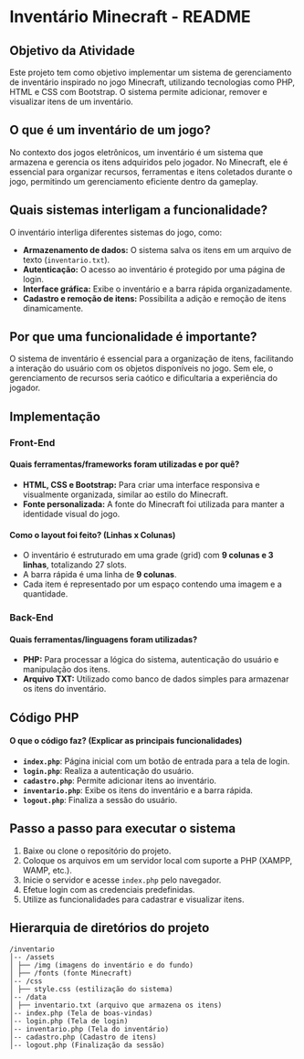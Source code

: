 # Inventário Minecraft - README

## Objetivo da Atividade
Este projeto tem como objetivo implementar um sistema de gerenciamento de inventário inspirado no jogo Minecraft, utilizando tecnologias como PHP, HTML e CSS com Bootstrap. O sistema permite adicionar, remover e visualizar itens de um inventário.

## O que é um inventário de um jogo?
No contexto dos jogos eletrônicos, um inventário é um sistema que armazena e gerencia os itens adquiridos pelo jogador. No Minecraft, ele é essencial para organizar recursos, ferramentas e itens coletados durante o jogo, permitindo um gerenciamento eficiente dentro da gameplay.

## Quais sistemas interligam a funcionalidade?
O inventário interliga diferentes sistemas do jogo, como:
- **Armazenamento de dados:** O sistema salva os itens em um arquivo de texto (`inventario.txt`).
- **Autenticação:** O acesso ao inventário é protegido por uma página de login.
- **Interface gráfica:** Exibe o inventário e a barra rápida organizadamente.
- **Cadastro e remoção de itens:** Possibilita a adição e remoção de itens dinamicamente.

## Por que uma funcionalidade é importante?
O sistema de inventário é essencial para a organização de itens, facilitando a interação do usuário com os objetos disponíveis no jogo. Sem ele, o gerenciamento de recursos seria caótico e dificultaria a experiência do jogador.

## Implementação
### Front-End
#### Quais ferramentas/frameworks foram utilizadas e por quê?
- **HTML, CSS e Bootstrap:** Para criar uma interface responsiva e visualmente organizada, similar ao estilo do Minecraft.
- **Fonte personalizada:** A fonte do Minecraft foi utilizada para manter a identidade visual do jogo.

#### Como o layout foi feito? (Linhas x Colunas)
- O inventário é estruturado em uma grade (grid) com **9 colunas e 3 linhas**, totalizando 27 slots.
- A barra rápida é uma linha de **9 colunas**.
- Cada item é representado por um espaço contendo uma imagem e a quantidade.

### Back-End
#### Quais ferramentas/linguagens foram utilizadas?
- **PHP:** Para processar a lógica do sistema, autenticação do usuário e manipulação dos itens.
- **Arquivo TXT:** Utilizado como banco de dados simples para armazenar os itens do inventário.

## Código PHP
#### O que o código faz? (Explicar as principais funcionalidades)
- **`index.php`**: Página inicial com um botão de entrada para a tela de login.
- **`login.php`**: Realiza a autenticação do usuário.
- **`cadastro.php`**: Permite adicionar itens ao inventário.
- **`inventario.php`**: Exibe os itens do inventário e a barra rápida.
- **`logout.php`**: Finaliza a sessão do usuário.

## Passo a passo para executar o sistema
1. Baixe ou clone o repositório do projeto.
2. Coloque os arquivos em um servidor local com suporte a PHP (XAMPP, WAMP, etc.).
3. Inicie o servidor e acesse `index.php` pelo navegador.
4. Efetue login com as credenciais predefinidas.
5. Utilize as funcionalidades para cadastrar e visualizar itens.

## Hierarquia de diretórios do projeto
```
/inventario
│-- /assets
│ ├── /img (imagens do inventário e do fundo)
│ ├── /fonts (fonte Minecraft)
│-- /css
│ ├── style.css (estilização do sistema)
│-- /data
│ ├── inventario.txt (arquivo que armazena os itens)
│-- index.php (Tela de boas-vindas)
│-- login.php (Tela de login)
│-- inventario.php (Tela do inventário)
│-- cadastro.php (Cadastro de itens)
│-- logout.php (Finalização da sessão)
```
